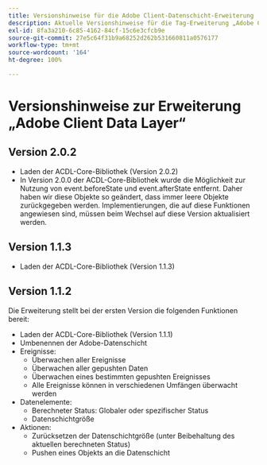 ```yaml
---
title: Versionshinweise für die Adobe Client-Datenschicht-Erweiterung
description: Aktuelle Versionshinweise für die Tag-Erweiterung „Adobe Client Data Layer“ in Adobe Experience Platform.
exl-id: 8fa3a210-6c85-4162-84cf-15c6e3cfcb9e
source-git-commit: 27e5c64f31b9a68252d262b531660811a0576177
workflow-type: tm+mt
source-wordcount: '164'
ht-degree: 100%

---
```


# Versionshinweise zur Erweiterung „Adobe Client Data Layer“

## Version 2.0.2

* Laden der ACDL-Core-Bibliothek (Version 2.0.2)
* In Version 2.0.0 der ACDL-Core-Bibliothek wurde die Möglichkeit zur Nutzung von event.beforeState und event.afterState entfernt. Daher haben wir diese Objekte so geändert, dass immer leere Objekte zurückgegeben werden. Implementierungen, die auf diese Funktionen angewiesen sind, müssen beim Wechsel auf diese Version aktualisiert werden.

## Version 1.1.3

* Laden der ACDL-Core-Bibliothek (Version 1.1.3)

## Version 1.1.2

Die Erweiterung stellt bei der ersten Version die folgenden Funktionen bereit:

* Laden der ACDL-Core-Bibliothek (Version 1.1.1)
* Umbenennen der Adobe-Datenschicht
* Ereignisse:
   * Überwachen aller Ereignisse
   * Überwachen aller gepushten Daten
   * Überwachen eines bestimmten gepushten Ereignisses
   * Alle Ereignisse können in verschiedenen Umfängen überwacht werden
* Datenelemente:
   * Berechneter Status: Globaler oder spezifischer Status
   * Datenschichtgröße
* Aktionen:
   * Zurücksetzen der Datenschichtgröße (unter Beibehaltung des aktuellen berechneten Status)
   * Pushen eines Objekts an die Datenschicht
